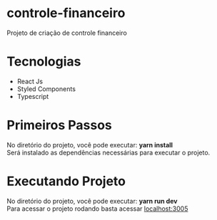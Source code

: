 # controle-financeiro
Projeto de criação de controle financeiro

# Tecnologias
<ul>
  <li> React Js </li>
  <li> Styled Components </li>
  <li> Typescript </li>
</ul>

# Primeiros Passos
  No diretório do projeto, você pode executar: 
  <strong> yarn install </strong> <br/>
  Será instalado as dependências necessárias para executar o projeto.

# Executando Projeto
  No diretório do projeto, você pode executar:
  <strong> yarn run dev </strong> <br/>
  Para acessar o projeto rodando basta acessar <a href="http:www.localhost:3000">localhost:3005 </a>